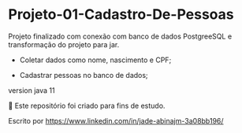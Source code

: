 # Projeto-01-Cadastro-De-Pessoas


Projeto finalizado com conexão com banco de dados PostgreeSQL e transformação do projeto  para jar.



- Coletar dados como nome, nascimento e CPF;


- Cadastrar pessoas no banco de dados;


version java 11

🤝 Este repositório foi criado para fins de estudo.

Escrito por https://www.linkedin.com/in/jade-abinajm-3a08bb196/
 
